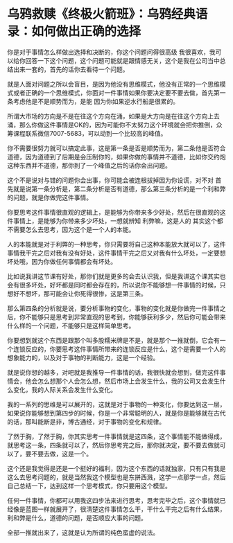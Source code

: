 # 乌鸦救赎《终极火箭班》：乌鸦经典语录：如何做出正确的选择

你是对于事情怎么样做出选择和决断的，你这个问题问得很高级 我很喜欢，我可以给你回答一下这个问题，这个问题可能就是跟情感无关，这个是我在公司当中总结出来一套的，首先的话你去看待一个问题。

就是人面对问题之所以会盲目，是因为他没有思维模式，他没有正常的一个思维模式或者正确的一个思维模式，你面对一件事情如果你要决定要不要去做，首先第一条考虑他是不是顺势而为，是能 因为你如果逆水行船是很累的。

所谓大市场的方向是不是在往这个方向在涌，如果是大方向是在往这个方向上去涌，那么你做这件事情是OK的，因为可能你不太努力这个环境就会把你推倒，众筹课程联系微信7007-5683，可以动到一个比较高的峰值。

你不需要很努力就可以搞定此事，这是第一条是否是顺势而为，第二条他是否符合道德，因为道德到了后期是会压制你的，如果你做的事情并不道德，比如你交约炮这种东西并不道德，那你到了一个峰值之后的话你会出问题。

这个不是说对与错的问题你会出事，你可能会被连根拔掉因为你设谎，对不对 首先就是说第一条分析是，第二条分析是否有道德，那么第三条分析的是一个利和弊的问题，就是你做完这件事情。

你要思考这件事情很直观的逻辑上，是能够为你带来多少好处，然后在很直观的这件事情上，是能够为你带来多少坏处，一想就辨知 利弊嘛，这是人的 其实这个都不需要怎么去思考，因为这个是一个人的本能。

人的本能就是对于利弊的一种思考，你只需要将自己这种本能放大就可以了，这件事情我干完之后对我有没有好处，这件事情干完之后又对我有什么坏处，一定要想坏处哦，因为你做任何事情都会有坏处。

比如说我讲这节课有好处，那你们就是更多的会去认识我，但是我讲这个课其实也会有很多坏处，好坏都是同时都会存在的，所以说你不能够想一件事情的时候，只想好不想坏，那可能会让你死得很惨，这是第三条。

那么第四条的分析就是说，要分析事物的变化，事物的变化就是你做完一件事情之后，你不能够只是思考到非常直观的思考到，你能够获利多少，然后你可能会带来什么样的一个问题，不能够只是这样简单思考。

你要想到就这个东西是跟那个叫多股糯米牌是不是，就是那个一推就倒，它会有一个连锁反应的，你要思考这件事情所带来的连锁反应是什么，这个是需要一个人的想象能力的，以及对于事物的判断能力，这是一个经验。

就是说你想的越多，对吧就是我推导一件事情的话，我很快就会想到，做完这件事情会，他会怎么想那个人会怎么想，然后市场上会发生什么，我的公司又会发生什么变化，我的人际关系会发生什么变化。

我的一系列的思维是可以展开的，这就是对于事物的一种变化，你要达到这一层，如果说你能够想到第四步的时候，你是一个非常聪明的人，就是你是能够就在古代的话，那叫能断是非，博古通经，对于事物的变化和规律。

了然于胸，了然于胸，你其实思考一件事情就是这四条，这个事情能不能做得成，就思考这一条，四条就可以了，然后你思考完之后，那你就决定，要不要去做就可以了，要不要去做，这是一个。

这个还是我觉得是还是一个挺好的福利，因为这个东西的话就独家，只有只有我是这么去思考问题的，就是当然我这个模型也是东拼西溅，这学一点那学一点，然后自己总结一下，达到这样一个思考模式，你只要用这个模型。

任何一件事情，你都可以用我这四步法来进行思考，思考完毕之后，这个事情就已经像是蓝图一样就展开了，很清楚这件事情怎么干，干什么干完之后有什么结果，利和弊是什么，道德的问题，是否顺应大事的问题。

全部一推就出来了，这就是认为所谓的纯色蛮虚的说法。